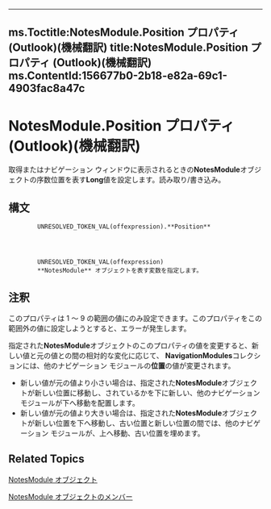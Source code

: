 

---
ms.Toctitle:NotesModule.Position プロパティ (Outlook)(機械翻訳)
title:NotesModule.Position プロパティ (Outlook)(機械翻訳)
ms.ContentId:156677b0-2b18-e82a-69c1-4903fac8a47c
---
# NotesModule.Position プロパティ (Outlook)(機械翻訳)




取得またはナビゲーション ウィンドウに表示されるときの**NotesModule**オブジェクトの序数位置を表す**Long**値を設定します。読み取り/書き込み。

## 構文

            UNRESOLVED_TOKEN_VAL(offexpression).**Position**




            UNRESOLVED_TOKEN_VAL(offexpression)
            **NotesModule** オブジェクトを表す変数を指定します。



## 注釈
このプロパティは 1 ～ 9 の範囲の値にのみ設定できます。このプロパティをこの範囲外の値に設定しようとすると、エラーが発生します。



指定された**NotesModule**オブジェクトのこのプロパティの値を変更すると、新しい値と元の値との間の相対的な変化に応じて、 **NavigationModules**コレクションには、他のナビゲーション モジュールの**位置**の値が変更されます。

- 新しい値が元の値より小さい場合は、指定された**NotesModule**オブジェクトが新しい位置に移動し、されているかを下に新しい、他のナビゲーション モジュールが下へ移動を配置します。
- 新しい値が元の値より大きい場合は、指定された**NotesModule**オブジェクトが新しい位置を下へ移動し、古い位置と新しい位置の間では、他のナビゲーション モジュールが、上へ移動、古い位置を埋めます。




## Related Topics

[NotesModule オブジェクト](cdbdde08-0773-a78d-3809-a3811975bcc1.md)

[NotesModule オブジェクトのメンバー](c84f7160-8493-7fdb-a926-7c83be5e1f90.md)




